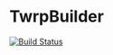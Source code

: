 # TwrpBuilder

[![Build Status](https://travis-ci.org/Grace5921/TwrpBuilder.svg?branch=master)](https://travis-ci.org/Grace5921/TwrpBuilder)
